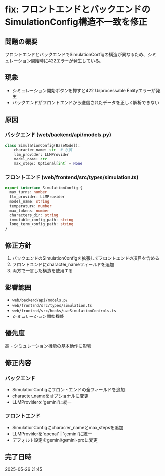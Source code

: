 # fix: フロントエンドとバックエンドのSimulationConfig構造不一致を修正

## 問題の概要
フロントエンドとバックエンドでSimulationConfigの構造が異なるため、シミュレーション開始時に422エラーが発生している。

## 現象
- シミュレーション開始ボタンを押すと422 Unprocessable Entityエラーが発生
- バックエンドがフロントエンドから送信されたデータを正しく解析できない

## 原因
### バックエンド (web/backend/api/models.py)
```python
class SimulationConfig(BaseModel):
    character_name: str  # 必須
    llm_provider: LLMProvider
    model_name: str
    max_steps: Optional[int] = None
```

### フロントエンド (web/frontend/src/types/simulation.ts)
```typescript
export interface SimulationConfig {
  max_turns: number
  llm_provider: LLMProvider
  model_name: string
  temperature: number
  max_tokens: number
  characters_dir: string
  immutable_config_path: string
  long_term_config_path: string
}
```

## 修正方針
1. バックエンドのSimulationConfigを拡張してフロントエンドの項目を含める
2. フロントエンドにcharacter_nameフィールドを追加
3. 両方で一貫した構造を使用する

## 影響範囲
- `web/backend/api/models.py`
- `web/frontend/src/types/simulation.ts`
- `web/frontend/src/hooks/useSimulationControls.ts`
- シミュレーション開始機能

## 優先度
高 - シミュレーション機能の基本動作に影響

## 修正内容
### バックエンド
- SimulationConfigにフロントエンドの全フィールドを追加
- character_nameをオプショナルに変更
- LLMProviderを'gemini'に統一

### フロントエンド
- SimulationConfigにcharacter_nameとmax_stepsを追加
- LLMProviderを'openai' | 'gemini'に統一
- デフォルト設定をgemini/gemini-proに変更

## 完了日時
2025-05-26 21:45 